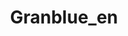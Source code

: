 ---
title: Granblue_en
crosslinks:
- livven
- PokemonGoSpoofing
- Pixiv
- kancolle
- Shadowverse
- anime
- pokemon
- HailCorporate
- dota2
- resinkits
- Games
- FFRecordKeeper
- magiarecord
- grandorder
- PokeMoonSun
- NoStupidQuestions
- magicTCG
- news
- highqualitygifs
- Vania
---
